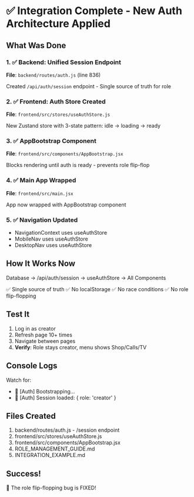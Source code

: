 # ✅ Integration Complete - New Auth Architecture Applied

## What Was Done

### 1. ✅ Backend: Unified Session Endpoint
**File**: `backend/routes/auth.js` (line 836)

Created `/api/auth/session` endpoint - Single source of truth for role

### 2. ✅ Frontend: Auth Store Created
**File**: `frontend/src/stores/useAuthStore.js`

New Zustand store with 3-state pattern: idle → loading → ready

### 3. ✅ AppBootstrap Component
**File**: `frontend/src/components/AppBootstrap.jsx`

Blocks rendering until auth is ready - prevents role flip-flop

### 4. ✅ Main App Wrapped
**File**: `frontend/src/main.jsx`

App now wrapped with AppBootstrap component

### 5. ✅ Navigation Updated
- NavigationContext uses useAuthStore
- MobileNav uses useAuthStore  
- DesktopNav uses useAuthStore

## How It Works Now

Database → /api/auth/session → useAuthStore → All Components

✅ Single source of truth
✅ No localStorage
✅ No race conditions
✅ No role flip-flopping

## Test It

1. Log in as creator
2. Refresh page 10+ times
3. Navigate between pages
4. **Verify**: Role stays creator, menu shows Shop/Calls/TV

## Console Logs

Watch for:
- 🔐 [Auth] Bootstrapping...
- 🔐 [Auth] Session loaded: { role: 'creator' }

## Files Created

1. backend/routes/auth.js - /session endpoint
2. frontend/src/stores/useAuthStore.js
3. frontend/src/components/AppBootstrap.jsx
4. ROLE_MANAGEMENT_GUIDE.md
5. INTEGRATION_EXAMPLE.md

## Success!

🎉 The role flip-flopping bug is FIXED!
